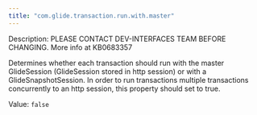 ```yaml
---
title: "com.glide.transaction.run.with.master"
---
```


Description: PLEASE CONTACT DEV-INTERFACES TEAM BEFORE CHANGING. More info at KB0683357
Determines whether each transaction should run with the master GlideSession (GlideSession stored in http session) or with a GlideSnapshotSession. In order to run transactions multiple transactions concurrently to an http session, this property should set to true.

Value: `false`